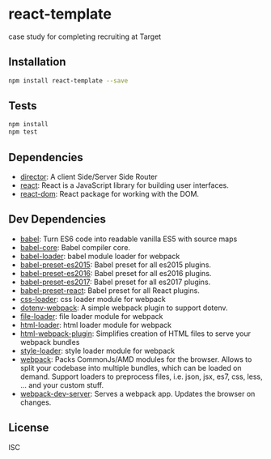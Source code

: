 # react-template 

case study for completing recruiting at Target

## Installation

```sh
npm install react-template --save
```


## Tests

```sh
npm install
npm test
```

## Dependencies

- [director](https://github.com/flatiron/director): A client Side/Server Side Router
- [react](https://github.com/facebook/react): React is a JavaScript library for building user interfaces.
- [react-dom](https://github.com/facebook/react): React package for working with the DOM.

## Dev Dependencies

- [babel](https://github.com/babel/babel/tree/master/packages): Turn ES6 code into readable vanilla ES5 with source maps
- [babel-core](https://github.com/babel/babel/tree/master/packages): Babel compiler core.
- [babel-loader](https://github.com/babel/babel-loader): babel module loader for webpack
- [babel-preset-es2015](https://github.com/babel/babel/tree/master/packages): Babel preset for all es2015 plugins.
- [babel-preset-es2016](https://github.com/babel/babel/tree/master/packages): Babel preset for all es2016 plugins.
- [babel-preset-es2017](https://github.com/babel/babel/tree/master/packages): Babel preset for all es2017 plugins.
- [babel-preset-react](https://github.com/babel/babel/tree/master/packages): Babel preset for all React plugins.
- [css-loader](https://github.com/webpack/css-loader): css loader module for webpack
- [dotenv-webpack](https://github.com/mrsteele/dotenv-webpack): A simple webpack plugin to support dotenv.
- [file-loader](https://github.com/webpack/file-loader): file loader module for webpack
- [html-loader](https://github.com/webpack/html-loader): html loader module for webpack
- [html-webpack-plugin](https://github.com/ampedandwired/html-webpack-plugin): Simplifies creation of HTML files to serve your webpack bundles
- [style-loader](https://github.com/webpack/style-loader): style loader module for webpack
- [webpack](https://github.com/webpack/webpack): Packs CommonJs/AMD modules for the browser. Allows to split your codebase into multiple bundles, which can be loaded on demand. Support loaders to preprocess files, i.e. json, jsx, es7, css, less, ... and your custom stuff.
- [webpack-dev-server](https://github.com/webpack/webpack-dev-server): Serves a webpack app. Updates the browser on changes.


## License

ISC
